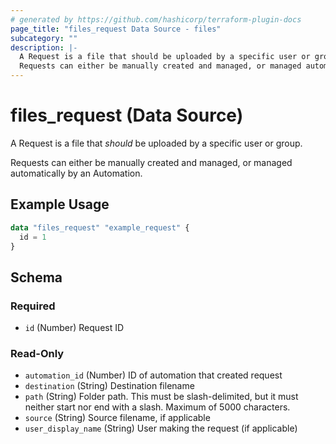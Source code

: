 ```yaml
---
# generated by https://github.com/hashicorp/terraform-plugin-docs
page_title: "files_request Data Source - files"
subcategory: ""
description: |-
  A Request is a file that should be uploaded by a specific user or group.
  Requests can either be manually created and managed, or managed automatically by an Automation.
---
```


# files_request (Data Source)

A Request is a file that *should* be uploaded by a specific user or group.



Requests can either be manually created and managed, or managed automatically by an Automation.

## Example Usage

```terraform
data "files_request" "example_request" {
  id = 1
}
```

<!-- schema generated by tfplugindocs -->
## Schema

### Required

- `id` (Number) Request ID

### Read-Only

- `automation_id` (Number) ID of automation that created request
- `destination` (String) Destination filename
- `path` (String) Folder path. This must be slash-delimited, but it must neither start nor end with a slash. Maximum of 5000 characters.
- `source` (String) Source filename, if applicable
- `user_display_name` (String) User making the request (if applicable)
